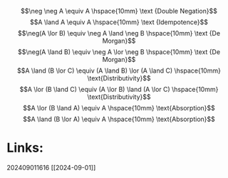 $$\neg \neg A \equiv A \hspace{10mm} \text {Double Negation}$$
$$A \land A \equiv A \hspace{10mm} \text {Idempotence}$$ $$\neg(A \lor B) \equiv \neg A \land \neg B \hspace{10mm} \text {De Morgan}$$$$\neg(A \land B) \equiv \neg A \lor \neg B \hspace{10mm} \text {De Morgan}$$$$A \land (B \lor C) \equiv (A \land B) \lor (A \land C) \hspace{10mm} \text{Distributivity}$$
$$A \lor (B \land C) \equiv (A \lor B) \land (A \lor C) \hspace{10mm} \text{Distributivity}$$
$$A \lor (B \land A) \equiv A \hspace{10mm} \text{Absorption}$$
$$A \land (B \lor A) \equiv A \hspace{10mm} \text{Absorption}$$
# Links: 




202409011616
[[2024-09-01]]